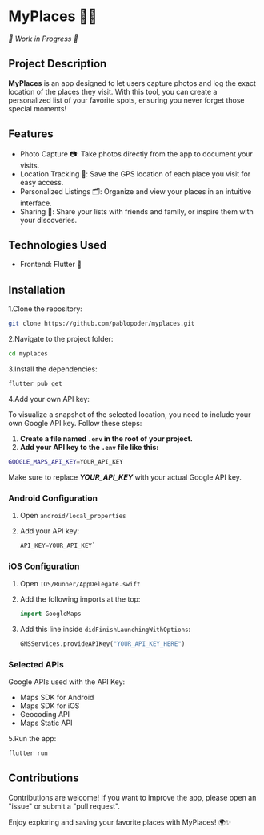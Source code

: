 
# MyPlaces 📸📍 
*🚧 Work in Progress 🚧*

## Project Description

**MyPlaces** is an app designed to let users capture photos and log the exact location of the places they visit. With this tool, you can create a personalized list of your favorite spots, ensuring you never forget those special moments!

## Features

- Photo Capture 📷: Take photos directly from the app to document your visits.
- Location Tracking 📍: Save the GPS location of each place you visit for easy access.
- Personalized Listings 🗂️: Organize and view your places in an intuitive interface.
- Sharing 🔗: Share your lists with friends and family, or inspire them with your discoveries.

## Technologies Used

- Frontend: Flutter 📱

## Installation

1.Clone the repository:

```bash
git clone https://github.com/pablopoder/myplaces.git
```

2.Navigate to the project folder:

```bash
cd myplaces
```

3.Install the dependencies:

```bash
flutter pub get
```

4.Add your own API key:

To visualize a snapshot of the selected location, you need to include your own Google API key. Follow these steps:

1. **Create a file named `.env` in the root of your project.**
2. **Add your **API** key to the `.env` file like this:**

```bash
GOOGLE_MAPS_API_KEY=YOUR_API_KEY
```

Make sure to replace ***YOUR_API_KEY*** with your actual Google API key.

### Android Configuration

1. Open `android/local_properties`
2. Add your API key:

    ```dart
    API_KEY=YOUR_API_KEY`
    ```

### iOS Configuration

1. Open `IOS/Runner/AppDelegate.swift`
2. Add the following imports at the top:

    ```dart
    import GoogleMaps
    ```

3. Add this line inside `didFinishLaunchingWithOptions`:

    ```dart
    GMSServices.provideAPIKey("YOUR_API_KEY_HERE")
    ```

### Selected APIs

Google APIs used with the API Key:

- Maps SDK for Android
- Maps SDK for iOS
- Geocoding API
- Maps Static API

5.Run the app:

```bash
flutter run
```

## Contributions

Contributions are welcome! If you want to improve the app, please open an "issue" or submit a "pull request".

Enjoy exploring and saving your favorite places with MyPlaces! 🌍✨
